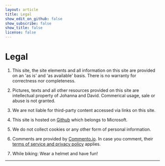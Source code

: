 ```yaml
---
layout: article
title: Legal
show_edit_on_github: false
show_subscribe: false
show_title: false
license: false
---
```


# Legal

1. This site, the site elements and all information on this site are provided on an 'as is' and 'as available' basis. There is no warranty for correctness nor completeness.

2. Pictures, texts and all other resources provided on this site are intellectual property of Johanna and David. Commerical usage, sale or abuse is not granted. 

3. We are not liable for third-party content accessed via links on this site.

4. This site is hosted on [Github](htttps://github.com) which belongs to Microsoft.

5. We do not collect cookies or any other form of personal information.

6. Comments are provided by [Commento.io](https://commento.io). In case you comment, their [terms of service and privacy policy](https://commento.io/legal) applies.

7. While biking: Wear a helmet and have fun!

***
